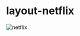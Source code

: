 # layout-netflix
![netflix](https://user-images.githubusercontent.com/60278232/152567656-b0406528-dbe2-4f48-a932-40879256f328.png)
